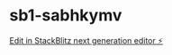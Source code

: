 # sb1-sabhkymv

[Edit in StackBlitz next generation editor ⚡️](https://stackblitz.com/~/github.com/Jimmyodong/sb1-sabhkymv)